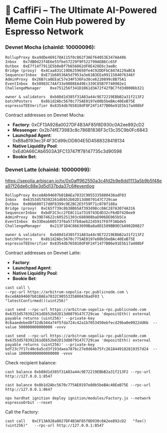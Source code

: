 # 🚀 **CaffiFi – The Ultimate AI-Powered Meme Coin Hub powered by Espresso Network**

### Devnet Mocha (chainId: 10000096):
```
RollupProxy	0xa9dDe469178A115f0c862f3AEf64053E347AA40b 
Inbox	0x7dB0d23f4E6e55fbe57229f9F522799AEB6Cc65F
Outbox	0xE7f14f7911E5b8eBf7b656862dF0E428E6c3aeBc
Bridge (proxy)	0x4Caa831C19D6259650fe4C92DDFbC847A129aBCA
SequencerInbox	0xE71b60536A5d7953a3e61B3EEa9911584076346f
AdminProxy	0x26B7ca8EEaC57e34F536Fa38ce6220899c8B75A1
EventInbox	0x50983C74Af33e9808EA49Ec339C85B7F740902e1
ChallengeManager	0xe751256f341D1061d3A72f42fBC7fd3d0006b321
```
```
owner & validators	0xb88d1d385f31A83a44c9E72219EBbB2a31f213F2	
batchPosters	0x8b1d2Abc5670c775AE0197e80b5beBAc40EeB75E	
espressoTEEVerifier	0x8354db765810dF8F24f1477B06e91E5b17a408bF	
```

Contract addresses on Devnet Mocha:
- **Factory**: 0xCF13A928a0027DF4B3AF85f8D930c0A2ee892cD2
- **Messenger**: 0x2b74fE73983c8c786B1836F3c13c35C9b0Fc6843
- **Launchpad Agent**: 0xB8aB193ec3F4F3Cd99cDD804E5D4588328418134
- **Native Liquidity Pool**: 0xEd0A66CAb6503A3FC13747ff78147735c3d90598
- **Bookie Bet**: 

### Devnet Latte (chainId: 10000099):
https://sepolia.arbiscan.io/tx/0x0aff962550a3c4fd2b9e8dd1113a5b9b5f48ea97f26de6c88e3d5d137bda37c6#eventlog

```
RollupProxy	0xce8Ab94607b01BAEa7032C9055335800438adF03 
Inbox	0x6353d578392261dE652b02D13d8079147C729cae
Outbox	0x06b600717d8F8399c9E2BC2E5f59F71c078f188a
Bridge (proxy)	0xC65f739c8b38Bb5Af393d98cc0AC287A3074A316
SequencerInbox	0xbdF2C3cc2fE8C11a7319743EdD32cF6dD7420ee9
AdminProxy	0x39D74622c605251303c688908baD906DE065b5Ce
EventInbox	0x33Deab60573f6a573fb8aeb2245917F87F3Abde5
ChallengeManager	0x213F1D4C8663699Ba8a8D1589BB9ECbA902D0827
```
```
owner & validators	0xb88d1d385f31A83a44c9E72219EBbB2a31f213F2	
batchPosters	0x8b1d2Abc5670c775AE0197e80b5beBAc40EeB75E	
espressoTEEVerifier	0x8354db765810dF8F24f1477B06e91E5b17a408bF	
```

Contract addresses on Devnet Latte:
- **Factory**: 
- **Launchpad Agent**: 
- **Native Liquidity Pool**: 
- **Bookie Bet**: 



```
cast call \
--rpc-url https://arbitrum-sepolia-rpc.publicnode.com \
0xce8Ab94607b01BAEa7032C9055335800438adF03 \
"latestConfirmed()(uint256)"
```

```
cast send --rpc-url https://arbitrum-sepolia-rpc.publicnode.com 0x6353d578392261dE652b02D13d8079147C729cae 'depositEth() external payable returns (uint256)' --private-key 0c6aaedebed8f32db344a74f5fda724c42a1b7053450ebfecd29ba0e0922dd6b  --value 500000000000000 -vvvv
```

```
cast send --rpc-url https://arbitrum-sepolia-rpc.publicnode.com 0x6353d578392261dE652b02D13d8079147C729cae 'depositEth() external payable returns (uint256)' --private-key bdf23c7f17c40c6a5cd3f193daea787bc27e0d64b75fc2618449182819357d24  --value 100000000000000000 -vvvv
```

Check recipient balance: 
```
cast balance 0xb88d1d385f31A83a44c9E72219EBbB2a31f213F2 --rpc-url http://127.0.0.1:8547
```
```
cast balance 0x8b1d2Abc5670c775AE0197e80b5beBAc40EeB75E --rpc-url http://127.0.0.1:8647
```

```
npx hardhat ignition deploy ignition/modules/Factory.js --network espressoOrbit --reset
```

Call the Factory:
```
cast call   0xCF13A928a0027DF4B3AF85f8D930c0A2ee892cD2   "fee()(uint256)"   --rpc-url http://127.0.0.1:8547
```
